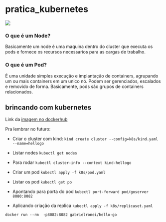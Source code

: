 # pratica_kubernetes
<img src="https://matthewpalmer.net/kubernetes-app-developer/articles/networking-overview.png"/>

### O que é um Node?
Basicamente um node é uma maquina dentro do cluster que executa os pods e fornece os recursos necessarios para as cargas de trabalho. 

### O que é um Pod?
É uma unidade simples execução e implantação de containers, agrupando um ou mais containers em um unico nó. Podem ser gerenciados, escalados e removido de forma. Basicamente, pods são grupos de containers relacionados.

## brincando com kubernetes

Link da [imagem no dockerhub](https://hub.docker.com/r/gabrielronei/hello-go) 

Pra lembrar no futuro:

- Criar o cluster com kind:
`kind create cluster --config=k8s/kind.yaml --name=hellogo`

- Listar nodes
`kubectl get nodes`

- Para rodar
`kubectl cluster-info --context kind-hellogo`

- Criar um pod
`kubectl apply -f k8s/pod.yaml`

- Listar os pod
`kubectl get po`

- Apontando para porta do pod
`kubectl port-forward pod/goserver 8080:8082`
 
- Aplicando criação da replica
`kubectl apply -f k8s/replicaset.yaml`

`docker run --rm  -p8082:8082 gabrielronei/hello-go`
